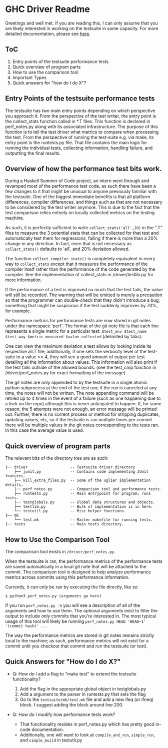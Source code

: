 GHC Driver Readme
=================

Greetings and well met.  If you are reading this, I can only assume that you
are likely interested in working on the testsuite in some capacity.  For more
detailed documentation, please see [here][1].

## ToC

1. Entry points of the testsuite performance tests
2. Quick overview of program parts
3. How to use the comparison tool
4. Important Types
5. Quick answers for "how do I do X"?


## Entry Points of the testsuite performance tests

The testsuite has two main entry points depending on which perspective you
approach it.  From the perspective of the test writer, the entry point is the
collect_stats function called in *.T files.  This function is declared in
perf_notes.py along with its associated infrastructure.  The purpose of this
function is to tell the test driver what metrics to compare when processing
the test. From the perspective of running the test-suite e.g. via make, its
entry point is the runtests.py file. That file contains the main logic for
running the individual tests, collecting information, handling failure, and
outputting the final results.

## Overview of how the performance test bits work.
During a Haskell Summer of Code project, an intern went through and revamped
most of the performance test code, as such there have been a few changes to it
that might be unusual to anyone previously familiar with the testsuite. One of
the biggest immediate benefits is that all platform differences, compiler
differences, and things such as that are not necessary to be considered by the
test writer anymore. This is due to the fact that the test comparison relies
entirely on locally collected metrics on the testing machine.

As such, it is perfectly sufficient to write `collect_stats('all',20)` in the
".T" files to measure the 3 potential stats that can be collected for that test
and automatically test them for regressions, failing if there is more than a 20%
change in any direction. In fact, even that is not necessary as
`collect_stats()` defaults to 'all', and 20% deviation allowed.

The function `collect_compiler_stats()` is completely equivalent in every way to
`collect_stats` except that it measures the performance of the compiler itself
rather than the performance of the code generated by the compiler. See the
implementation of collect_stats in /driver/testlib.py for more information.

If the performance of a test is improved so much that the test fails, the value
will still be recorded. The warning that will be emitted is merely a precaution
so that the programmer can double-check that they didn't introduce a bug;
something that might be suspicious if the test suddenly improves by 70%,
for example.

Performance metrics for performance tests are now stored in git notes under the
namespace 'perf'.  The format of the git note file is that each line represents
a single metric for a particular test: `$test_env $test_name $test_way
$metric_measured $value_collected` (delimited by tabs).

One can view the maximum deviation a test allows by looking inside its
respective all.T file; additionally, if one sets the verbosity level of the
test-suite to a value >= 4, they will see a good amount of output per test
detailing all the information about values.  This information will also print
if the test falls outside of the allowed bounds.  (see the test_cmp function in
/driver/perf_notes.py for exact formatting of the message)

The git notes are only appended to by the testsuite in a single atomic python
subprocess at the end of the test run; if the run is canceled at any time, the
notes will not be written.  The note appending command will be retried up to 4
times in the event of a failure (such as one happening due to a lock on the
repo) although this is never anticipated to happen.  If, for some reason, the 5
attempts were not enough, an error message will be printed out.  Further, there
is no current process or method for stripping duplicates, updating values, etc,
so if the testsuite is ran multiple times per commit there will be multiple
values in the git notes corresponding to the tests ran.  In this case the
average value is used.

## Quick overview of program parts

The relevant bits of the directory tree are as such:

```
├── driver                   -- Testsuite driver directory
    ├── junit.py             -- Contains code implementing JUnit features.
    ├── kill_extra_files.py  -- Some of the uglier implementation details.
    ├── perf_notes.py        -- Comparison tool and performance tests.
    ├── runtests.py          -- Main entrypoint for program; runs tests.
    ├── testglobals.py       -- Global data structures and objects.
    ├── testlib.py           -- Bulk of implementation is in here.
    └── testutil.py          -- Misc helper functions.
├── mk
    └── test.mk              -- Master makefile for running tests.
├── tests                    -- Main tests directory.
```

## How to Use the Comparison Tool

The comparison tool exists in `/driver/perf_notes.py`.

When the testsuite is ran, the performance metrics of the performance tests are
saved automatically in a local git note that will be attached to the commit.
The comparison tool is designed to help analyze performance metrics across
commits using this performance information.

Currently, it can only be ran by executing the file directly, like so:
```
$ python3 perf_notes.py (arguments go here)
```

If you run `perf_notes.py -h` you will see a description of all of the
arguments and how to use them.  The optional arguments exist to filter the
output to include only commits that you're interested in.  The most typical
usage of this tool will likely be running `perf_notes.py HEAD 'HEAD~1' '(commit
hash)' ...`

The way the performance metrics are stored in git notes remains strictly local
to the machine; as such, performance metrics will not exist for a commit until
you checkout that commit and run the testsuite (or test).

## Quick Answers for "How do I do X?"

* Q: How do I add a flag to "make test" to extend the testsuite functionality?
    1. Add the flag in the appropriate global object in testglobals.py
    2. Add a argument to the parser in runtests.py that sets the flag
    3. Go to the `testsuite/mk/test.mk` file and add a new ifeq (or ifneq)
        block. I suggest adding the block around line 200.
* Q: How do I modify how performance tests work?
    * That functionality resides in perf_notes.py which has pretty good
      in-code documentation.
    * Additionally, one will want to look at `compile_and_run`, `simple_run`,
      and `simple_build` in testutil.py

  [1]: http://ghc.haskell.org/trac/ghc/wiki/Building/RunningTests
